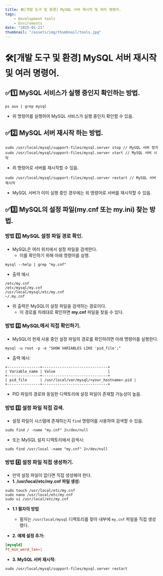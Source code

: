 ```yaml
---
title: 🛠️[개발 도구 및 환경] MySQL 서버 재시작 및 여러 명령어.
tags:
    - Development tools
    - Enviroments
date: "2025-01-21"
thumbnail: "/assets/img/thumbnail/tools.jpg"
---
```


# 🛠️[개발 도구 및 환경] MySQL 서버 재시작 및 여러 명령어.
## ✅1️⃣ MySQL 서비스가 실행 중인지 확인하는 방법.
```shell
ps aux | grep mysql
```

- 위 명령어를 실행하여 MySQL 서비스가 실행 중인지 확인할 수 있음.

## ✅2️⃣ MySQL 서버 재시작 하는 방법.
```shell
sudo /usr/local/mysql/support-files/mysql.server stop // MySQL 서버 정지
sudo /usr/local/mysql/support-files/mysql.server start // MySQL 서버 시작
```
- 위 명령어로 서버를 재시작할 수 있음.

```shell
sudo /usr/local/mysql/support-files/mysql.server restart // MySQL 서버 재시작
```
- MySQL 서버가 이미 실행 중인 경우에는 위 명령어로 서버를 재시작할 수 있음.

## ✅3️⃣ MySQL의 설정 파일(my.cnf 또는 my.ini) 찾는 방법.
### 방법 1️⃣ MySQL 설정 파일 경로 확인.
- MySQL은 여러 위치에서 설정 파일을 검색한다.
    - 이를 확인하기 위해 아래 명령어를 실행.
```shell
mysql --help | grep "my.cnf"
```

- 출력 예시
```shell
/etc/my.cnf
/etc/mysql/my.cnf
/usr/local/mysql/etc/my.cnf
~/.my.cnf
```
- 위 출력은 MySQL이 설정 파일을 검색하는 경로이다.
    - 이 경로를 차례대로 확인하면 **my.cnf** 파일을 찾을 수 있다.

### 방법 2️⃣ MySQL에서 직접 확인하기.
- MySQL이 현재 사용 중인 설정 파일의 경로를 확인하려면 아래 명령어를 실행한다.
```shell
mysql -u root -p -e "SHOW VARIABLES LIKE 'pid_file';"
```

- 출력 예시:
```shell
+---------------+------------------------------+
| Variable_name | Value                        |
+---------------+------------------------------+
| pid_file      | /usr/local/var/mysql/<your_hostname>.pid |
+---------------+------------------------------+
```
- PID 파일의 경로와 동일한 디렉토리에 설정 파일이 존재할 가능성이 높음.

### 방법 3️⃣ 설정 파일 직접 검색.
- 설정 파일이 시스템에 존재하는지 `find` 명령어를 사용하여 검색할 수 있음.
```shell
sudo find / -name "my.cnf" 2>/dev/null
```

- 또는 MySQL 설치 디렉토리에서 검색시:
```shell
sudo find /usr/local -name "my.cnf" 2>/dev/null
```

### 방법 4️⃣ 설정 파일 직접 생성하기.
- 만약 설정 파일이 없다면 직접 생성해야 한다.
- **1. /usr/local/etc/my.cnf 파일 생성:**
```shell
sudo touch /usr/local/etc/my.cnf
sudo nano /usr/local/etc/my.cnf
sudo vi /usr/local/etc/my.cnf
```
- **1.1 필자의 방법**
    - 필자는 `/usr/local/mysql` 디렉토리를 찾아 내부에 `my.cnf` 파일을 직접 생성했다.

- **2. 예제 설정 추가:**
```cnf
[mysqld]
ft_min_word_len=1
```

- **3. MySQL 서버 재시작:**
```shell
sudo /usr/local/mysql/support-files/mysql.server restart
```
